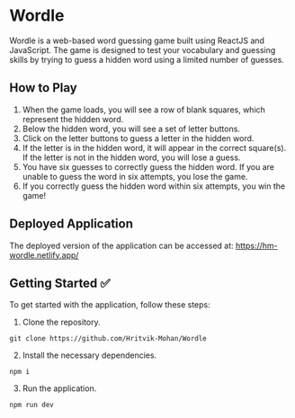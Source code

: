 # Wordle

Wordle is a web-based word guessing game built using ReactJS and JavaScript. The game is designed to test your vocabulary and guessing skills by trying to guess a hidden word using a limited number of guesses.

## How to Play

1. When the game loads, you will see a row of blank squares, which represent the hidden word.
2. Below the hidden word, you will see a set of letter buttons.
3. Click on the letter buttons to guess a letter in the hidden word.
4. If the letter is in the hidden word, it will appear in the correct square(s). If the letter is not in the hidden word, you will lose a guess.
5. You have six guesses to correctly guess the hidden word. If you are unable to guess the word in six attempts, you lose the game.
6. If you correctly guess the hidden word within six attempts, you win the game!


## Deployed Application

The deployed version of the application can be accessed at: https://hm-wordle.netlify.app/

## Getting Started ✅

To get started with the application, follow these steps:

1. Clone the repository.
```
git clone https://github.com/Hritvik-Mohan/Wordle
```

2. Install the necessary dependencies.
```
npm i
```

3. Run the application.
```
npm run dev
```